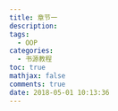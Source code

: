```yaml
---
title: 章节一
description: 
tags:
  - OOP
categories:
  - 书源教程
toc: true
mathjax: false
comments: true
date: 2018-05-01 10:13:36
---
```

